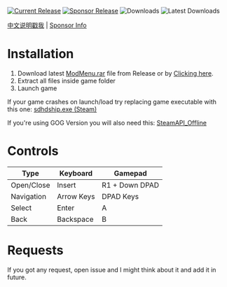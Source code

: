 [![Current Release](https://img.shields.io/github/v/release/sneakyevil/SD-ModMenu?label=Current%20Release&color=red)](https://github.com/sneakyevil/SD-ModMenu/releases/latest/download/ModMenu.rar)
[![Sponsor Release](https://img.shields.io/badge/Current%20Sponsor%20Release-v1.18.2-red)](README_sponsor.md)
![Downloads](https://img.shields.io/github/downloads/sneakyevil/SD-ModMenu/total?label=Total%20Downloads&color=red)
![Latest Downloads](https://img.shields.io/github/downloads/sneakyevil/SD-ModMenu/latest/total?color=red&label=Latest%20Downloads)

[中文说明戳我](README_cn.md) | [Sponsor Info](README_sponsor.md)

# Installation
1. Download latest [ModMenu.rar](https://github.com/sneakyevil/SD-ModMenu/releases/latest) file from Release or by [Clicking here](https://github.com/sneakyevil/SD-ModMenu/releases/latest/download/ModMenu.rar).
2. Extract all files inside game folder
3. Launch game

If your game crashes on launch/load try replacing game executable with this one:
[sdhdship.exe (Steam)](https://mega.nz/file/fK5SWARD#1fAWkxAHaKCIMDaJ5XAQKvjs6gK4RCQo5ZlvvtHWtVw)

If you're using GOG Version you will also need this: [SteamAPI_Offline](https://github.com/SDmodding/SteamAPI_Offline/releases/latest/download/Release.rar)

# Controls
| Type | Keyboard | Gamepad |
| ------------- | ------------- | ------------- |
| Open/Close | Insert | R1 + Down DPAD |
| Navigation | Arrow Keys | DPAD Keys |
| Select | Enter | A |
| Back | Backspace | B |

# Requests
If you got any request, open issue and I might think about it and add it in future.
